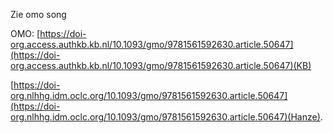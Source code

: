 Zie omo song

OMO: [https://doi-org.access.authkb.kb.nl/10.1093/gmo/9781561592630.article.50647](https://doi-org.access.authkb.kb.nl/10.1093/gmo/9781561592630.article.50647)(KB)

[https://doi-org.nlhhg.idm.oclc.org/10.1093/gmo/9781561592630.article.50647](https://doi-org.nlhhg.idm.oclc.org/10.1093/gmo/9781561592630.article.50647)(Hanze).

